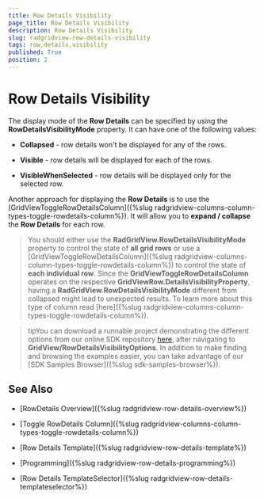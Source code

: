 ```yaml
---
title: Row Details Visibility
page_title: Row Details Visibility
description: Row Details Visibility
slug: radgridview-row-details-visibility
tags: row,details,visibility
published: True
position: 2
---
```


# Row Details Visibility

The display mode of the __Row Details__ can be specified by using the __RowDetailsVisibilityMode__ property. It can have one of the following values: 

* __Collapsed__ - row details won't be displayed for any of the rows.
            
* __Visible__ - row details will be displayed for each of the rows.
            
* __VisibleWhenSelected__ - row details will be displayed only for the selected row.
            
Another approach for displaying the __Row Details__ is to use the [GridViewToggleRowDetailsColumn]({%slug radgridview-columns-column-types-toggle-rowdetails-column%}). It will allow you to __expand / collapse__ the __Row Details__ for each row.

>You should either use the __RadGridView.RowDetailsVisibilityMode__ property to control the state of __all grid rows__ or use a [GridViewToggleRowDetailsColumn]({%slug radgridview-columns-column-types-toggle-rowdetails-column%}) to control the state of __each individual row__. Since the __GridViewToggleRowDetailsColumn__ operates on the respective __GridViewRow.DetailsVisibilityProperty__, having a __RadGridView.RowDetailsVisibilityMode__ different from collapsed might lead to unexpected results. To learn more about this type of column read [here]({%slug radgridview-columns-column-types-toggle-rowdetails-column%}).

>tipYou can download a runnable project demonstrating the different options from our online SDK repository [here](https://github.com/telerik/xaml-sdk), after navigating to __GridView/RowDetailsVisibilityOptions__. In addition to make finding and browsing the examples easier, you can take advantage of our [SDK Samples Browser]({%slug sdk-samples-browser%}).

## See Also

 * [RowDetails Overview]({%slug radgridview-row-details-overview%})

 * [Toggle RowDetails Column]({%slug radgridview-columns-column-types-toggle-rowdetails-column%})

 * [Row Details Template]({%slug radgridview-row-details-template%})

 * [Programming]({%slug radgridview-row-details-programming%})

 * [Row Details TemplateSelector]({%slug radgridview-row-details-templateselector%})
